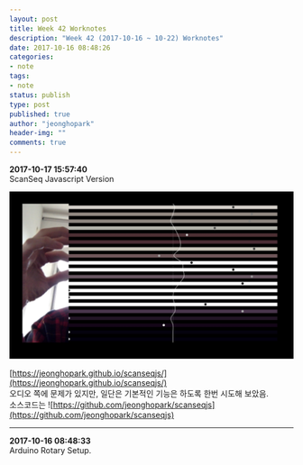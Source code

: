 ```yaml
---
layout: post
title: Week 42 Worknotes
description: "Week 42 (2017-10-16 ~ 10-22) Worknotes"
date: 2017-10-16 08:48:26
categories:
- note
tags:
- note
status: publish
type: post
published: true
author: "jeonghopark"
header-img: ""
comments: true
---             
```

**2017-10-17 15:57:40**                 
ScanSeq Javascript Version              

![/assets/images/2017/scanseqScreenCapture.jpg](/assets/images/2017/scanseqScreenCapture.jpg)               

[https://jeonghopark.github.io/scanseqjs/](https://jeonghopark.github.io/scanseqjs/)                
오디오 쪽에 문제가 있지만, 일단은 기본적인 기능은 하도록 한번 시도해 보았음.            
소스코드는
![https://github.com/jeonghopark/scanseqjs](https://github.com/jeonghopark/scanseqjs)                       


---                 
**2017-10-16 08:48:33**                                
Arduino Rotary Setup.           




